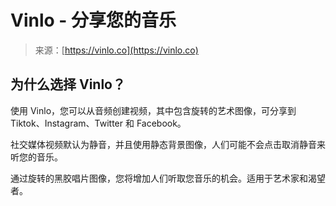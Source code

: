 <!--yml

category: 未分类

date: 2024-05-27 14:49:20

-->

# Vinlo - 分享您的音乐

> 来源：[https://vinlo.co](https://vinlo.co)

## 为什么选择 Vinlo？

使用 Vinlo，您可以从音频创建视频，其中包含旋转的艺术图像，可分享到 Tiktok、Instagram、Twitter 和 Facebook。

社交媒体视频默认为静音，并且使用静态背景图像，人们可能不会点击取消静音来听您的音乐。

通过旋转的黑胶唱片图像，您将增加人们听取您音乐的机会。适用于艺术家和渴望者。
